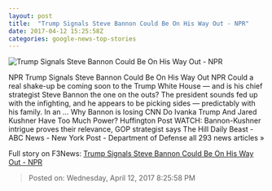 ```yaml
---
layout: post
title:  "Trump Signals Steve Bannon Could Be On His Way Out - NPR"
date: 2017-04-12 15:25:58Z
categories: google-news-top-stories
---
```


![Trump Signals Steve Bannon Could Be On His Way Out - NPR](https://media.npr.org/assets/img/2017/04/12/gettyimages-653567564_wide-95ec0129362ea886ece1ad0174eadc289360266d.jpg?s=1400)

NPR Trump Signals Steve Bannon Could Be On His Way Out NPR Could a real shake-up be coming soon to the Trump White House — and is his chief strategist Steve Bannon the one on the outs? The president sounds fed up with the infighting, and he appears to be picking sides — predictably with his family. In an ... Why Bannon is losing CNN Do Ivanka Trump And Jared Kushner Have Too Much Power? Huffington Post WATCH: Bannon-Kushner intrigue proves their relevance, GOP strategist says The Hill Daily Beast - ABC News - New York Post - Department of Defense all 293 news articles »


Full story on F3News: [Trump Signals Steve Bannon Could Be On His Way Out - NPR](http://www.f3nws.com/n/JupgnH)

> Posted on: Wednesday, April 12, 2017 8:25:58 PM
